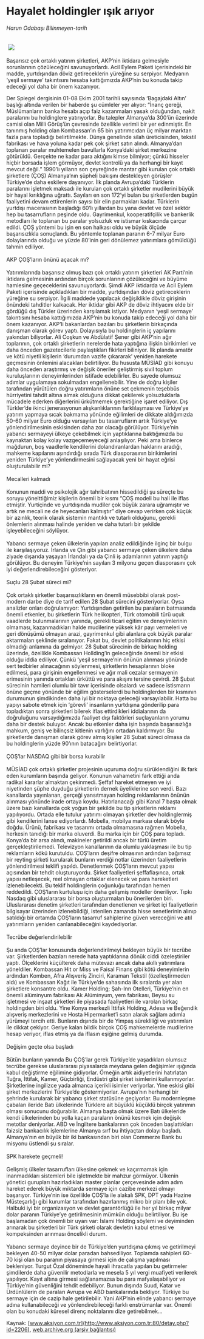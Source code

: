 # Hayalet holdingler ışık arıyor

*Harun Odabaşı Bilinmeyen-tarih*

<div>
 <font>
  <img border="0" height="1" src="/web/20030623055814im_/http://www.aksiyon.com.tr/images/blank.gif"/>
 </font>
 <font class="content">
  <p>
   <img border="0" hspace="5" src="/web/20030623055814im_/http://www.aksiyon.com.tr/resim/33/36.jpg" vspace="5"/>
  </p>
 </font>
 <font class="content">
  Başarısız çok ortaklı yatırım şirketleri, AKP’nin iktidara gelmesiyle sorunlarının çözüleceğini savunuyorlardı. Acil Eylem Paketi içerisindeki bir madde, yurtdışından döviz getireceklerin yüreğine su serpiyor.  Medyanın ‘yeşil sermaye’ takıntısını hesaba kattığımızda AKP’nin bu konuda takip edeceği yol daha bir önem kazanıyor.
 </font>
 <p>
  <font class="content">
   Der Spiegel dergisinin 01-08 Ekim 2001 tarihli sayısında ‘Bagajdaki Altın’ başlığı altında verilen bir haberde şu cümleler yer alıyor: “İnanç gereği, Müslümanların banka hesabı açıp faiz kazanmaları yasak olduğundan, nakit paralarını bu holdinglere yatırıyorlar. Bu talepler Almanya’da 300’ün üzerinde camisi olan Milli Görüş’ün çevresinde özellikle verimli bir yer edinmiştir. En tanınmış holding olan Kombassan’ın 65 bin yatırımcıdan üç milyar marktan fazla para topladığı belirtilmekte. Dünya genelinde silah üreticisinden, tekstil fabrikası ve hava yoluna kadar pek çok şirket satın alındı. Almanya’dan toplanan paralar muhtemelen bavullarla Konya’daki şirket merkezine götürüldü. Gerçekte ne kadar para aktığını kimse bilmiyor; çünkü hisseler hiçbir borsada işlem görmüyor, devlet kontrolü ya da herhangi bir kayıt mevcut değil.” 1990’lı yılların son çeyreğinde mantar gibi kurulan çok ortaklı şirketlere (ÇOŞ) Almanya’nın şüpheli bakışını destekleyen görüşler Türkiye’de daha eskilere dayanıyor. İlk planda Avrupa’daki Türklerin paralarını işletmek maksadı ile kurulan çok ortaklı şirketler mudilerini büyük bir hayal kırıklığına uğrattı. Sayıları en son 172’yi bulan bu şirketlerden bugün faaliyetini devam ettirenlerin sayısı bir elin parmakları kadar. Türklerin yurtdışı macerasının başladığı 60’lı yıllardan bu yana devlet ve özel sektör hep bu tasarrufların peşinde oldu. Gayrimenkul, kooperatifçilik ve bankerlik metodları ile toplanan bu paralar yolsuzluk ve istismar kıskacında çarçur edildi. ÇOŞ yöntemi bu işin en son halkası oldu ve büyük ölçüde başarısızlıkla sonuçlandı. Bu yöntemle toplanan paranın 6-7 milyar Euro dolaylarında olduğu ve yüzde 80’inin geri dönülemez yatırımlara gömüldüğü tahmin ediliyor.
   <br/>
   <br/>
   AKP ÇOŞ’ların önünü açacak mı?
   <br/>
   <br/>
   Yatırımlarında başarısız olmuş bazı çok ortaklı yatırım şirketleri AK Parti’nin iktidara gelmesinin ardından birçok sorunlarının çözüleceğini ve büyüme hamlesine geçeceklerini savunuyorlardı. Şimdi AKP iktidarda ve Acil Eylem Paketi içerisinde açıkladıkları bir madde, yurtdışından döviz getireceklerin yüreğine su serpiyor. İlgili maddede yapılacak değişiklikle döviz girişinin önündeki tahditler kalkacak. Her iktidar gibi AKP de döviz ihtiyacını elde bir gördüğü dış Türkler üzerinden karşılamak istiyor. Medyanın ‘yeşil sermaye’ takıntısını hesaba kattığımızda AKP’nin bu konuda takip edeceği yol daha bir önem kazanıyor. AKP’li bakanlardan bazıları bu şirketlerin birkaçında danışman olarak görev yaptı. Dolayısıyla bu holdinglerin iç yapılarını yakından biliyorlar. Ali Coşkun ve Abdülatif Şener gibi AKP’nin ağır toplarının, çok ortaklı şirketlerin nerelerde hata yaptığına ilişkin birikimleri ve daha önceden gazetecilerle paylaştıkları fikirleri biliniyor. İlk planda amatör ve kötü niyetli kişilerin ‘durumdan vazife çıkararak’ yeniden harekete geçmesinin önlemini alacakları belirtiliyor. Bu hususta MÜSİAD gibi konuyu daha önceden araştırmış ve değişik öneriler geliştirmiş sivil toplum kuruluşlarının deneyimlerinden istifade edebilirler. Bu sayede olumsuz adımlar uygulamaya sokulmadan engellenebilir. Yine de doğru kişiler tarafından yürütülen doğru yatırımların önüne set çekmenin teşebbüs hürriyetini tahdit altına almak olduğuna dikkat çekilerek yolsuzluklarla mücadele ederken diğerlerini ürkütmemek gerektiğine işaret ediliyor.  Dış Türkler’de ikinci jenerasyonun alışkanlıklarının farklılaşması ve Türkiye’ye yatırım yapmaya sıcak bakmama yönünde eğilimleri de dikkate aldığımızda 50-60 milyar Euro olduğu varsayılan bu tasarrufların artık Türkiye’ye yönlendirilmesinin eskisinden daha zor olacağı görülüyor. Türkiye’nin yabancı sermayeyi ülkeye çekebilmek için yaptıklarına baktığımızda bu kaynaktan kolay kolay vazgeçemeyeceği anlaşılıyor. Peki ama binlerce mağdurun, boş vaadlerle kendilerini dolandıranlardan haklarını aradığı, mahkeme kapılarını aşındırdığı sırada Türk diasporasının birikimlerini yeniden Türkiye’ye yönlendirmesini sağlayacak yeni bir hayat eğrisi oluşturulabilir mi?
   <br/>
   <br/>
   Mecalleri kalmadı
   <br/>
   <br/>
   Konunun maddi ve psikolojik ağır tahribatının hissedildiği şu süreçte bu soruyu yönelttiğimiz kişilerin önemli bir kısmı “ÇOŞ modeli bu hali ile iflas etmiştir. Yurtiçinde ve yurtdışında mudiler çok büyük zarara uğramıştır ve artık ne mecali ne de heyecanları kalmıştır” diye cevap verirken çok küçük bir azınlık, teorik olarak sistemin mantıklı ve tutarlı olduğunu, gerekli önlemlerin alınması halinde yeniden ve daha tutarlı bir şekilde işleyebileceğini söylüyor.
   <br/>
   <br/>
   Yabancı sermaye çeken ülkelerin yapıları analiz edildiğinde ilginç bir bulgu ile karşılaşıyoruz. İrlanda ve Çin gibi yabancı sermaye çeken ülkelere daha ziyade dışarıda yaşayan İrlandalı ya da Çinli iş adamlarının yatırım yaptığı görülüyor. Bu deneyim Türkiye’nin sayıları 3 milyonu geçen diasporasını çok iyi değerlendirebileceğini gösteriyor.
   <br/>
   <br/>
   Suçlu 28 Şubat süreci mi?
   <br/>
   <br/>
   Çok ortaklı şirketler başarısızlıkların en önemli müsebbibi olarak post-modern darbe diye de tarif edilen 28 Şubat sürecini gösteriyorlar. Oysa analizler  onları doğrulamıyor: Yurtdışından getirilen bu paraların batmasında önemli etkenler, bu şirketlerin Türk helikopteri, Türk otomobili türü uçuk vaadlerde bulunmalarının yanında, gerekli ticari eğitim ve deneyimlerinin olmaması, kazanmadıkları halde mudilerine yüksek kâr payı vermeleri ve geri dönüşümü olmayan arazi, gayrimenkul gibi alanlara çok büyük paralar aktarmaları şeklinde sıralanıyor. Fakat bu, devlet politikalarının hiç etkisi olmadığı anlamına da gelmiyor. 28 Şubat sürecinin de birkaç holding üzerinde, özellikle Kombassan Hollding’in geleceğinde önemli bir etkisi olduğu iddia ediliyor. Çünkü ‘yeşil sermaye’nin önünün alınması yönünde sert tedbirler alınacağının söylenmesi, şirketlerin hesaplarının bloke edilmesi, para girişinin engellenmesi ve ağır mali cezalar sermayenin erimesinin yanında ortakları ürküttü ve para akışını tersine çevirdi. 28 Şubat sürecinin hamileri olumlu bir tavır içerisinde olsalardı ve sadece istismarın önüne geçme yönünde bir eğilim gösterselerdi bu holdinglerden bir kısmının durumunun şimdikinden daha iyi bir noktaya geleceği varsayılabilir. Hatta bu yapıyı sabote etmek için ‘görevli’ insanların yurtdışına gönderilip para topladıktan sonra şirketleri bilerek iflas ettirdikleri iddialarının da doğruluğunu varsaydığımızda faaliyet dışı faktörleri suçlayanların yorumu daha bir destek buluyor. Ancak bu etkenler daha işin başında başarısızlığa mahkum, geniş ve bilinçsiz kitlenin varlığını ortadan kaldırmıyor. Bu şirketlerde danışman olarak görev almış kişiler 28 Şubat süreci olmasa da bu holdinglerin yüzde 90’ının batacağını belirtiyorlar.
   <br/>
   <br/>
   ÇOŞ’lar NASDAQ gibi bir borsa kurabilir
   <br/>
   <br/>
   MÜSİAD çok ortaklı şirketler projesinin uçuruma doğru sürüklendiğini ilk fark eden kurumların başında geliyor. Konunun vahametini fark ettiği anda radikal kararlar almaktan çekinmedi. Şeffaf hareket etmeyen ve iyi niyetinden şüphe duyduğu şirketlerin dernek üyeliklerine son verdi. Bazı kanallarda yayınlanan, gerçeği yansıtmayan holding reklamlarının önünün alınması yönünde irade ortaya koydu. Hatırlanacağı gibi Kanal 7 başta olmak üzere bazı kanallarda çok yoğun bir şekilde bu tip şirketlerin reklamı yapılıyordu. Ortada elle tutulur yatırımı olmayan şirketler dev holdinglermiş gibi kendilerini lanse ediyorlardı. Mobella, mobilya markası olarak böyle doğdu. Ürünü, fabrikası ve tasarımı ortada olmamasına rağmen Mobella, herkesin tanıdığı bir marka oluverdi. Bu marka için bir ÇOŞ para topladı. Konya’da bir arsa alındı, makineler getirildi ancak bir türlü üretim gerçekleştirilemedi. Televizyon kanallarının da olumlu yaklaşması ile bu tip reklamların kökü kurutuldu. ÇOŞ’ların deşifre olmasının ardından bağımsız bir reyting şirketi kurularak bunların verdiği notlar üzerinden faaliyetlerin yönlendirilmesi teklifi yapıldı. Denetlenmek ÇOŞ’ların mevcut yapısı açısından bir tehdit oluşturuyordu. Şirket faaliyetleri şeffaflaşınca, ortak yapısı netleşecek, reel olmayan ortaklar elenecek ve para hareketleri izlenebilecekti. Bu teklif holdinglerin çoğunluğu tarafından hemen reddedildi. ÇOŞ’ların kurtuluşu için daha gelişmiş modeller öneriliyor. Tıpkı Nasdaq gibi uluslararası bir borsa oluşturmaları bu önerilerden biri. Uluslararası denetim şirketleri tarafından denetlenen ve şirket içi faaliyetlerin bilgisayar üzerinden izlenebildiği, istenilen zamanda hisse senetlerinin alınıp satıldığı bir ortamda ÇOŞ’ların tasarruf sahiplerine güven vereceğini ve atıl yatırımların yeniden canlanabileceğini kaydediyorlar.
   <br/>
   <br/>
   Tecrübe değerlendirilebilir
   <br/>
   <br/>
   Şu anda ÇOŞ’lar konusunda değerlendirilmeyi bekleyen büyük bir tecrübe var. Şirketlerden bazıları nerede hata yaptıklarına dönük ciddi özeleştiriler yaptı. Ölçeklerini küçülterek daha mütevazı ancak daha akıllı yatırımlara yöneldiler. Kombassan Hit or Miss ve Faisal Finans gibi kötü deneyimlerin ardından Komben, Afra Alışveriş Zinciri, Karaman Tekstil (özelleştirmeden aldı) ve Kombassan Kağıt ile Türkiye’de sahasında ilk sıralarda yer alan şirketlere konsantre oldu. Kamer Holding; Şah-Inn Otelleri, Türkiye’nin en önemli alüminyum fabrikası Ak Alüminyum, yem fabrikası, Beysu su işletmesi ve inşaat şirketleri ile piyasada faaliyetleri ile varolan birkaç holdingden biri oldu. Yine Konya merkezli İttifak Holding, Adesa ve Beğendik alışveriş merkezlerini ve Hosta Hipermarket’i satın alarak sağlam adımla yürümeyi tercih etti. Bunların dışında bir de Yimpaş sürekliliği ve yatırımları ile dikkat çekiyor. Geriye kalan bildik birçok ÇOŞ mahkemelerde mudilerine hesap veriyor, iflas etmiş ya da iflasın eşiğine gelmiş durumda.
   <br/>
   <br/>
   Değişim geçte olsa başladı
   <br/>
   <br/>
   Bütün bunların yanında Bu ÇOŞ’lar gerek Türkiye’de yaşadıkları olumsuz tecrübe gerekse uluslararası piyasalarda meydana gelen değişimler ışığında kabul değiştirme eğilimine gidiyorlar. Örneğin artık aidiyetlerini hatırlatan Tuğra, İttifak, Kamer, Güçbirliği, Endüstri gibi şirket isimlerini kullanmıyorlar. Şirketlerine ingilizce yada almanca içerikli isimler veriyorlar. Yine eskisi gibi şirket merkezlerini Türkiye’de göstermiyorlar. Avrupa’nın herhangi bir şehrinde kurularak bir yabancı şirket statüsüne geçiyorlar. Bu modernleşme çabaları ileride Batı ülkelerinde Türklere ait büyüklü küçüklü birçok yatırımın olması sonucunu doğurabilir. Almanya başta olmak üzere Batı ülkeleride kendi ülkelerinden bu yolla kaçan paraların önünü kesmek için değişik metotlar deniyorlar. ABD ve İngiltere bankalarının çok önceden başlattıkları faizsiz bankacılık işlemlerine Almanya sırf bu ihtiyaçtan dolayı başladı. Almanya’nın en büyük bir iki bankasından biri olan Commerze Bank bu misyonu üstlendi şu sıralar.
   <br/>
   <br/>
   SPK harekete geçmeli!
   <br/>
   <br/>
   Gelişmiş ülkeler tasarrufları ülkesine çekmek ve kaçırmamak için inanmadıkları sistemleri bile işletmekte bir mahzur görmüyor. Ülkenin yönetici gurupları hazırladıkları master planlar çerçevesinde adım adım hareket ederek büyük miktarda sermaye için cazibe merkezi olmayı başarıyor. Türkiye’nin ise özellikle ÇOŞ’la ile alakalı SPK, DPT yada Hazine Müsteşarlığı gibi kurumlar tarafından hazırlanmış mikro bir planı bile yok. Halbuki iyi bir organizasyon ve devlet garantörlüğü ile her yıl birkaç milyar dolar paranın Türkiye’ye getirilmesinin mümkün olduğu belirtiliyor. Bu işe başlamadan çok önemli bir uyarı var: İslami Holding söylemi ve deyiminden arınarak bu şirketleri bir Türk şirketi olarak devletin kabul etmesi ve kompeksinden arınması öncelikli durum.
   <br/>
   <br/>
   Yabancı sermaye deyince bir de Türkiye’den yurtdışına çıkmış ve getirilmeyi bekleyen 40-50 milyar dolar paradan bahsediliyor. Toplamda sahipleri 60-70 kişi olan bu paranın piyasaya girmesi için de çalışma yapılması bekleniyor. Turgut Özal döneminde hayali ihracatla yapılan bu getirmeler şimdilerde daha güvenilir metodlarla ve mesela 5 yıl vergi muafiyeti verilerek yapılıyor. Kayıt altına girmesi sağlanamazsa bu para mafyalaşabiliyor ve Türkiye’nin güvenliğini tehdit edebiliyor. Bunun dışında Suud, Katar ve Ürdünlülerin de paraları Avrupa ve ABD bankalarında bekliyor. Türkiye bu sermaye için de cazip hale getirilebilir. Yani AKP’nin elinde yabancı sermaye adına kullanabileceği ve yönlendirebileceği farklı enstrümanlar var. Önemli olan bu konudaki küresel direnç noktalarını dize getirebilmek...
   <br/>
  </font>
 </p>
</div>


Kaynak: [www.aksiyon.com.tr](http://www.aksiyon.com.tr:80/detay.php?id=2206), [web.archive.org (arşiv bağlantısı)](http://web.archive.org/web/20030623055814/http://www.aksiyon.com.tr:80/detay.php?id=2206)
